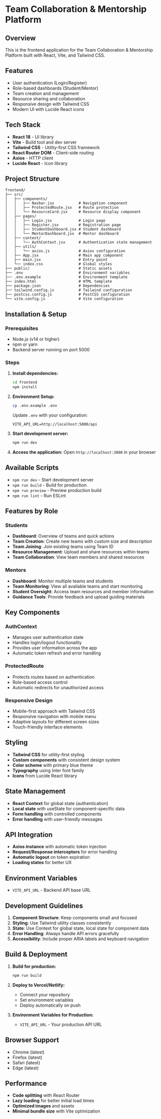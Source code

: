 # Team Collaboration & Mentorship Platform 

## Overview
This is the frontend application for the Team Collaboration & Mentorship Platform built with React, Vite, and Tailwind CSS.

## Features
- User authentication (Login/Register)
- Role-based dashboards (Student/Mentor)
- Team creation and management
- Resource sharing and collaboration
- Responsive design with Tailwind CSS
- Modern UI with Lucide React icons

## Tech Stack
- **React 18** - UI library
- **Vite** - Build tool and dev server
- **Tailwind CSS** - Utility-first CSS framework
- **React Router DOM** - Client-side routing
- **Axios** - HTTP client
- **Lucide React** - Icon library

## Project Structure
```
frontend/
├── src/
│   ├── components/
│   │   ├── Navbar.jsx           # Navigation component
│   │   ├── ProtectedRoute.jsx   # Route protection
│   │   └── ResourceCard.jsx     # Resource display component
│   ├── pages/
│   │   ├── Login.jsx            # Login page
│   │   ├── Register.jsx         # Registration page
│   │   ├── StudentDashboard.jsx # Student dashboard
│   │   └── MentorDashboard.jsx  # Mentor dashboard
│   ├── context/
│   │   └── AuthContext.jsx      # Authentication state management
│   ├── utils/
│   │   └── axios.js             # Axios configuration
│   ├── App.jsx                  # Main app component
│   ├── main.jsx                 # Entry point
│   └── index.css                # Global styles
├── public/                      # Static assets
├── .env                         # Environment variables
├── .env.example                 # Environment template
├── index.html                   # HTML template
├── package.json                 # Dependencies
├── tailwind.config.js           # Tailwind configuration
├── postcss.config.js            # PostCSS configuration
└── vite.config.js               # Vite configuration
```

## Installation & Setup

### Prerequisites
- Node.js (v14 or higher)
- npm or yarn
- Backend server running on port 5000

### Steps
1. **Install dependencies:**
   ```bash
   cd frontend
   npm install
   ```

2. **Environment Setup:**
   ```bash
   cp .env.example .env
   ```
   
   Update `.env` with your configuration:
   ```
   VITE_API_URL=http://localhost:5000/api
   ```

3. **Start development server:**
   ```bash
   npm run dev
   ```

4. **Access the application:**
   Open `http://localhost:3000` in your browser

## Available Scripts
- `npm run dev` - Start development server
- `npm run build` - Build for production
- `npm run preview` - Preview production build
- `npm run lint` - Run ESLint

## Features by Role

### Students
- **Dashboard**: Overview of teams and quick actions
- **Team Creation**: Create new teams with custom size and description
- **Team Joining**: Join existing teams using Team ID
- **Resource Management**: Upload and share resources within teams
- **Team Collaboration**: View team members and shared resources

### Mentors
- **Dashboard**: Monitor multiple teams and students
- **Team Monitoring**: View all available teams and start monitoring
- **Student Oversight**: Access team resources and member information
- **Guidance Tools**: Provide feedback and upload guiding materials

## Key Components

### AuthContext
- Manages user authentication state
- Handles login/logout functionality
- Provides user information across the app
- Automatic token refresh and error handling

### ProtectedRoute
- Protects routes based on authentication
- Role-based access control
- Automatic redirects for unauthorized access

### Responsive Design
- Mobile-first approach with Tailwind CSS
- Responsive navigation with mobile menu
- Adaptive layouts for different screen sizes
- Touch-friendly interface elements

## Styling
- **Tailwind CSS** for utility-first styling
- **Custom components** with consistent design system
- **Color scheme** with primary blue theme
- **Typography** using Inter font family
- **Icons** from Lucide React library

## State Management
- **React Context** for global state (authentication)
- **Local state** with useState for component-specific data
- **Form handling** with controlled components
- **Error handling** with user-friendly messages

## API Integration
- **Axios instance** with automatic token injection
- **Request/Response interceptors** for error handling
- **Automatic logout** on token expiration
- **Loading states** for better UX

## Environment Variables
- `VITE_API_URL` - Backend API base URL

## Development Guidelines
1. **Component Structure**: Keep components small and focused
2. **Styling**: Use Tailwind utility classes consistently
3. **State**: Use Context for global state, local state for component data
4. **Error Handling**: Always handle API errors gracefully
5. **Accessibility**: Include proper ARIA labels and keyboard navigation

## Build & Deployment
1. **Build for production:**
   ```bash
   npm run build
   ```

2. **Deploy to Vercel/Netlify:**
   - Connect your repository
   - Set environment variables
   - Deploy automatically on push

3. **Environment Variables for Production:**
   - `VITE_API_URL` - Your production API URL

## Browser Support
- Chrome (latest)
- Firefox (latest)
- Safari (latest)
- Edge (latest)

## Performance
- **Code splitting** with React Router
- **Lazy loading** for better initial load times
- **Optimized images** and assets
- **Minimal bundle size** with Vite optimization
